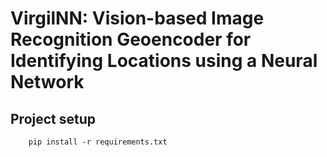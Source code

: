 # VirgilNN: Vision-based Image Recognition Geoencoder for Identifying Locations using a Neural Network

## Project setup
```shell
    pip install -r requirements.txt
```